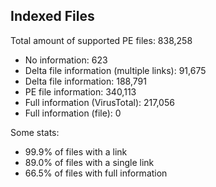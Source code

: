 ## Indexed Files

<!--FileStats-->
Total amount of supported PE files: 838,258

* No information: 623
* Delta file information (multiple links): 91,675
* Delta file information: 188,791
* PE file information: 340,113
* Full information (VirusTotal): 217,056
* Full information (file): 0

Some stats:

* 99.9% of files with a link
* 89.0% of files with a single link
* 66.5% of files with full information
<!--/FileStats-->
